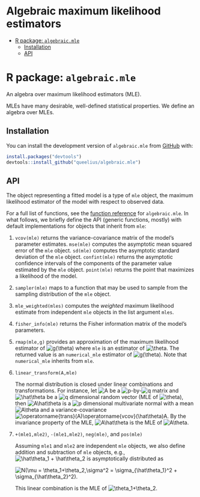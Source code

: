 Algebraic maximum likelihood estimators
================

-   <a href="#r-package-algebraicmle" id="toc-r-package-algebraicmle">R
    package: <code>algebraic.mle</code></a>
    -   <a href="#installation" id="toc-installation">Installation</a>
    -   <a href="#api" id="toc-api">API</a>

<!-- README.md is generated from README.Rmd. Please edit that file -->

# R package: `algebraic.mle`

<!-- badges: start -->
<!-- badges: end -->

An algebra over maximum likelihood estimators (MLE).

MLEs have many desirable, well-defined statistical properties. We define
an algebra over MLEs.

## Installation

You can install the development version of `algebraic.mle` from
[GitHub](https://github.com/) with:

``` r
install.packages("devtools")
devtools::install_github("queelius/algebraic.mle")
```

## API

The object representing a fitted model is a type of `mle` object, the
maximum likelihood estimator of the model with respect to observed data.

For a full list of functions, see the [function
reference](https://queelius.github.io/algebraic.mle/reference/index.html)
for `algebraic.mle`. In what follows, we briefly define the API (generic
functions, mostly) with default implementations for objects that inherit
from `mle`:

1.  `vcov(mle)` returns the variance-covariance matrix of the model’s
    parameter estimates. `mse(mle)` computes the asymptotic mean squared
    error of the `mle` object. `sd(mle)` computes the asymptotic
    standard deviation of the `mle` object. `confint(mle)` returns the
    asymptotic confidence intervals of the components of the parameter
    value estimated by the `mle` object. `point(mle)` returns the point
    that maximizes a likelihood of the model.

2.  `sampler(mle)` maps to a function that may be used to sample from
    the sampling distribution of the `mle` object.

3.  `mle_weighted(mles)` computes the *weighted* maximum likelihood
    estimate from independent `mle` objects in the list argument `mles`.

4.  `fisher_info(mle)` returns the Fisher information matrix of the
    model’s parameters.

5.  `rmap(mle,g)` provides an approximation of the maximum likelihood
    estimator of
    ![g(\theta)](https://latex.codecogs.com/png.image?%5Cdpi%7B110%7D&space;%5Cbg_white&space;g%28%5Ctheta%29 "g(\theta)")
    where `mle` is an estimator of
    ![\theta](https://latex.codecogs.com/png.image?%5Cdpi%7B110%7D&space;%5Cbg_white&space;%5Ctheta "\theta").
    The returned value is an `numerical_mle` estimator of
    ![g(\theta)](https://latex.codecogs.com/png.image?%5Cdpi%7B110%7D&space;%5Cbg_white&space;g%28%5Ctheta%29 "g(\theta)").
    Note that `numerical_mle` inherits from `mle`.

6.  `linear_transform(A,mle)`

    The normal distribution is closed under linear combinations and
    transformations. For instance, let
    ![A](https://latex.codecogs.com/png.image?%5Cdpi%7B110%7D&space;%5Cbg_white&space;A "A")
    be a
    ![p](https://latex.codecogs.com/png.image?%5Cdpi%7B110%7D&space;%5Cbg_white&space;p "p")-by-![q](https://latex.codecogs.com/png.image?%5Cdpi%7B110%7D&space;%5Cbg_white&space;q "q")
    matrix and
    ![\hat\theta](https://latex.codecogs.com/png.image?%5Cdpi%7B110%7D&space;%5Cbg_white&space;%5Chat%5Ctheta "\hat\theta")
    be a
    ![q](https://latex.codecogs.com/png.image?%5Cdpi%7B110%7D&space;%5Cbg_white&space;q "q")
    dimensional random vector (MLE of
    ![\theta](https://latex.codecogs.com/png.image?%5Cdpi%7B110%7D&space;%5Cbg_white&space;%5Ctheta "\theta")),
    then
    ![A\hat\theta](https://latex.codecogs.com/png.image?%5Cdpi%7B110%7D&space;%5Cbg_white&space;A%5Chat%5Ctheta "A\hat\theta")
    is a
    ![p](https://latex.codecogs.com/png.image?%5Cdpi%7B110%7D&space;%5Cbg_white&space;p "p")
    dimensional multivariate normal with a mean
    ![A\theta](https://latex.codecogs.com/png.image?%5Cdpi%7B110%7D&space;%5Cbg_white&space;A%5Ctheta "A\theta")
    and a variance-covariance
    ![\operatorname{trans}(A)\operatorname{vcov}(\hat\theta)A](https://latex.codecogs.com/png.image?%5Cdpi%7B110%7D&space;%5Cbg_white&space;%5Coperatorname%7Btrans%7D%28A%29%5Coperatorname%7Bvcov%7D%28%5Chat%5Ctheta%29A "\operatorname{trans}(A)\operatorname{vcov}(\hat\theta)A").
    By the invariance property of the MLE,
    ![A\hat\theta](https://latex.codecogs.com/png.image?%5Cdpi%7B110%7D&space;%5Cbg_white&space;A%5Chat%5Ctheta "A\hat\theta")
    is the MLE of
    ![A\theta](https://latex.codecogs.com/png.image?%5Cdpi%7B110%7D&space;%5Cbg_white&space;A%5Ctheta "A\theta").

7.  `+(mle1,mle2)`, `-(mle1,mle2)`, `neg(mle)`, and `pos(mle)`

    Assuming `mle1` and `mle2` are independent `mle` objects, we also
    define addition and subtraction of `mle` objects, e.g.,
    ![\hat\theta_1 + \hat\theta_2](https://latex.codecogs.com/png.image?%5Cdpi%7B110%7D&space;%5Cbg_white&space;%5Chat%5Ctheta_1%20%2B%20%5Chat%5Ctheta_2 "\hat\theta_1 + \hat\theta_2")
    is asymptotically distributed as

    ![N(\mu = \theta_1+\theta_2,\sigma^2 = \sigma\_{\hat\theta_1}^2 +
        \sigma\_{\hat\theta_2}^2).](https://latex.codecogs.com/png.image?%5Cdpi%7B110%7D&space;%5Cbg_white&space;N%28%5Cmu%20%3D%20%5Ctheta_1%2B%5Ctheta_2%2C%5Csigma%5E2%20%3D%20%5Csigma_%7B%5Chat%5Ctheta_1%7D%5E2%20%2B%0A%20%20%20%20%5Csigma_%7B%5Chat%5Ctheta_2%7D%5E2%29. "N(\mu = \theta_1+\theta_2,\sigma^2 = \sigma_{\hat\theta_1}^2 +
        \sigma_{\hat\theta_2}^2).")

    This linear combination is the MLE of
    ![\theta_1+\theta_2](https://latex.codecogs.com/png.image?%5Cdpi%7B110%7D&space;%5Cbg_white&space;%5Ctheta_1%2B%5Ctheta_2 "\theta_1+\theta_2").
